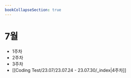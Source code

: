 ```yaml
---
bookCollapseSection: true
---
```

# 7월

- 1주차
- 2주차
- 3주차
- [[Coding Test/23.07/23.07.24 - 23.07.30/_index|4주차]]